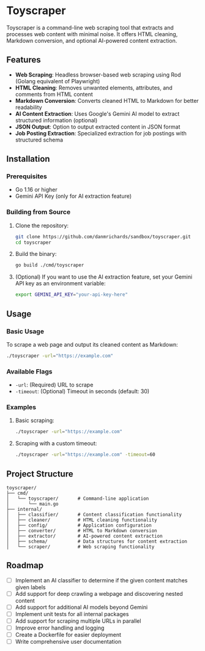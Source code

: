 # Toyscraper

Toyscraper is a command-line web scraping tool that extracts and processes web content with minimal noise. It offers HTML cleaning, Markdown conversion, and optional AI-powered content extraction.

## Features

- **Web Scraping**: Headless browser-based web scraping using Rod (Golang equivalent of Playwright)
- **HTML Cleaning**: Removes unwanted elements, attributes, and comments from HTML content
- **Markdown Conversion**: Converts cleaned HTML to Markdown for better readability
- **AI Content Extraction**: Uses Google's Gemini AI model to extract structured information (optional)
- **JSON Output**: Option to output extracted content in JSON format
- **Job Posting Extraction**: Specialized extraction for job postings with structured schema

## Installation

### Prerequisites

- Go 1.16 or higher
- Gemini API Key (only for AI extraction feature)

### Building from Source

1. Clone the repository:

   ```bash
   git clone https://github.com/danmrichards/sandbox/toyscraper.git
   cd toyscraper
   ```

2. Build the binary:

   ```bash
   go build ./cmd/toyscraper
   ```

3. (Optional) If you want to use the AI extraction feature, set your Gemini API key as an environment variable:
   ```bash
   export GEMINI_API_KEY="your-api-key-here"
   ```

## Usage

### Basic Usage

To scrape a web page and output its cleaned content as Markdown:

```bash
./toyscraper -url="https://example.com"
```

### Available Flags

- `-url`: (Required) URL to scrape
- `-timeout`: (Optional) Timeout in seconds (default: 30)

### Examples

1. Basic scraping:

   ```bash
   ./toyscraper -url="https://example.com"
   ```

2. Scraping with a custom timeout:

   ```bash
   ./toyscraper -url="https://example.com" -timeout=60
   ```

## Project Structure

```
toyscraper/
├── cmd/
│   └── toyscraper/       # Command-line application
│       └── main.go
├── internal/
│   ├── classifier/       # Content classification functionality
│   ├── cleaner/          # HTML cleaning functionality
│   ├── config/           # Application configuration
│   ├── converter/        # HTML to Markdown conversion
│   ├── extractor/        # AI-powered content extraction
│   ├── schema/           # Data structures for content extraction
│   └── scraper/          # Web scraping functionality
```

## Roadmap

- [ ] Implement an AI classifier to determine if the given content matches given labels
- [ ] Add support for deep crawling a webpage and discovering nested content
- [ ] Add support for additional AI models beyond Gemini
- [ ] Implement unit tests for all internal packages
- [ ] Add support for scraping multiple URLs in parallel
- [ ] Improve error handling and logging
- [ ] Create a Dockerfile for easier deployment
- [ ] Write comprehensive user documentation
